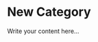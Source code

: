 # New Category

Write your content here…<div data-component="node-status" data-name="Atomone" data-chain-id="atomone-1" data-rpc-url="https://og-testnet-rpc.itrocket.net/status" data-explorer="https://explorer.atomone.net"></div>
